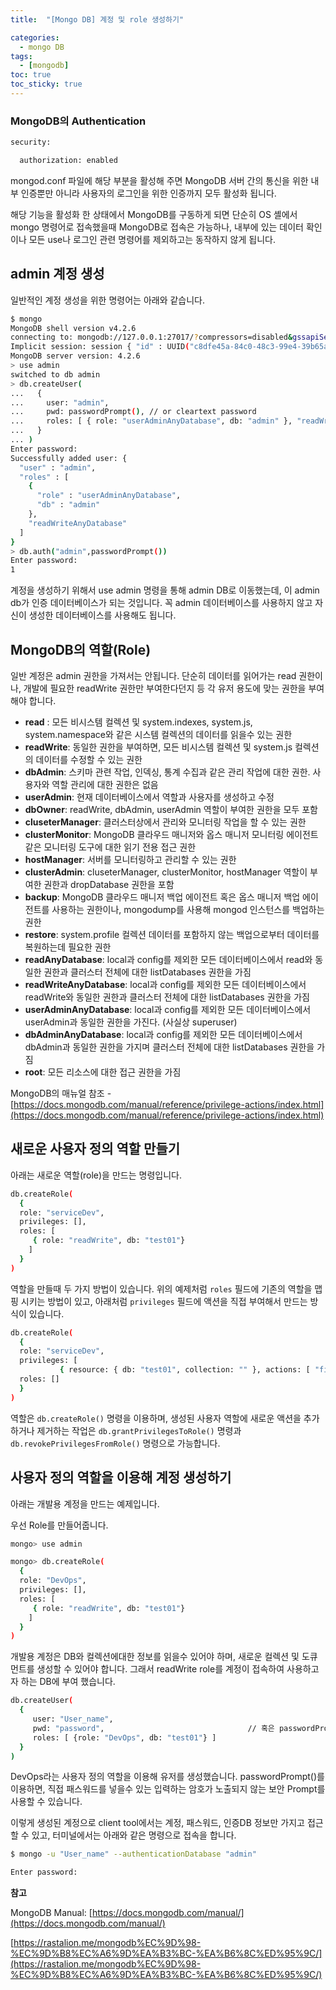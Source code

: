 ```yaml
---
title:  "[Mongo DB] 계정 및 role 생성하기"

categories:
  - mongo DB
tags:
  - [mongodb]
toc: true
toc_sticky: true
---
```


### MongoDB의 Authentication

```bash
security:

  authorization: enabled
```

mongod.conf 파일에 해당 부분을 활성해 주면 MongoDB 서버 간의 통신을 위한 내부 인증뿐만 아니라 사용자의 로그인을 위한 인증까지 모두 활성화 됩니다.

해당 기능을 활성화 한 상태에서 MongoDB를 구동하게 되면 단순히 OS 셸에서 mongo 명령어로 접속했을때 MongoDB로 접속은 가능하나, 내부에 있는 데이터 확인이나 모든 use나 로그인 관련 명령어를 제외하고는 동작하지 않게 됩니다.

## admin 계정 생성

일반적인 계정 생성을 위한 명령어는 아래와 같습니다.

```bash
$ mongo
MongoDB shell version v4.2.6
connecting to: mongodb://127.0.0.1:27017/?compressors=disabled&gssapiServiceName=mongodb
Implicit session: session { "id" : UUID("c8dfe45a-84c0-48c3-99e4-39b65a85780c") }
MongoDB server version: 4.2.6
> use admin
switched to db admin
> db.createUser(
...   {
...     user: "admin",
...     pwd: passwordPrompt(), // or cleartext password
...     roles: [ { role: "userAdminAnyDatabase", db: "admin" }, "readWriteAnyDatabase" ]
...   }
... )
Enter password:
Successfully added user: {
  "user" : "admin",
  "roles" : [
    {
      "role" : "userAdminAnyDatabase",
      "db" : "admin"
    },
    "readWriteAnyDatabase"
  ]
}
> db.auth("admin",passwordPrompt())
Enter password:
1
```

계정을 생성하기 위해서 use admin 명령을 통해 admin DB로 이동했는데, 이 admin db가 인증 데이터베이스가 되는 것입니다. 꼭 admin 데이터베이스를 사용하지 않고 자신이 생성한 데이터베이스를 사용해도 됩니다.

 

## MongoDB의 역할(Role)

일반 계정은 admin 권한을 가져서는 안됩니다. 단순히 데이터를 읽어가는 read 권한이나, 개발에 필요한 readWrite 권한만 부여한다던지 등 각 유저 용도에 맞는 권한을 부여해야 합니다.

- **read** : 모든 비시스템 컬렉션 및 system.indexes, system.js, system.namespace와 같은 시스템 컬렉션의 데이터를 읽을수 있는 권한
- **readWrite**: 동일한 권한을 부여하면, 모든 비시스템 컬렉션 및 system.js 컬렉션의 데이터를 수정할 수 있는 권한
- **dbAdmin**: 스키마 관련 작업, 인덱싱, 통계 수집과 같은 관리 작업에 대한 권한. 사용자와 역할 관리에 대한 권한은 없음
- **userAdmin**: 현재 데이터베이스에서 역할과 사용자를 생성하고 수정
- **dbOwner**: readWrite, dbAdmin, userAdmin 역할이 부여한 권한을 모두 포함
- **cluseterManager**: 클러스터상에서 관리와 모니터링 작업을 할 수 있는 권한
- **clusterMonitor**: MongoDB 클라우드 매니저와 옵스 매니저 모니터링 에이전트 같은 모니터링 도구에 대한 읽기 전용 접근 권한
- **hostManager**: 서버를 모니터링하고 관리할 수 있는 권한
- **clusterAdmin**: cluseterManager, clusterMonitor, hostManager 역할이 부여한 권한과 dropDatabase 권한을 포함
- **backup**: MongoDB 클라우드 매니저 백업 에이전트 혹은 옵스 매니저 백업 에이전트를 사용하는 권한이나, mongodump를 사용해 mongod 인스턴스를 백업하는 권한
- **restore**: system.profile 컬렉션 데이터를 포함하지 않는 백업으로부터 데이터를 복원하는데 필요한 권한
- **readAnyDatabase**: local과 config를 제외한 모든 데이터베이스에서 read와 동일한 권한과 클러스터 전체에 대한 listDatabases 권한을 가짐
- **readWriteAnyDatabase**: local과 config를 제외한 모든 데이터베이스에서 readWrite와 동일한 권한과 클러스터 전체에 대한 listDatabases 권한을 가짐
- **userAdminAnyDatabase**: local과 config를 제외한 모든 데이터베이스에서 userAdmin과 동일한 권한을 가진다. (사실상 superuser)
- **dbAdminAnyDatabase**: local과 config를 제외한 모든 데이터베이스에서 dbAdmin과 동일한 권한을 가지며 클러스터 전체에 대한 listDatabases 권한을 가짐
- **root**: 모든 리소스에 대한 접근 권한을 가짐



MongoDB의 매뉴얼 참조 - [https://docs.mongodb.com/manual/reference/privilege-actions/index.html](https://docs.mongodb.com/manual/reference/privilege-actions/index.html)



 

## 새로운 사용자 정의 역할 만들기

아래는 새로운 역할(role)을 만드는 명령입니다.

```bash
db.createRole(
  {
  role: "serviceDev",
  privileges: [],
  roles: [
     { role: "readWrite", db: "test01"}
    ]
  }
)
```

역할을 만들때 두 가지 방법이 있습니다. 위의 예제처럼 `roles` 필드에 기존의 역할을 맵핑 시키는 방법이 있고, 아래처럼 `privileges` 필드에 액션을 직접 부여해서 만드는 방식이 있습니다.

```bash
db.createRole(
  {
  role: "serviceDev",
  privileges: [
           { resource: { db: "test01", collection: "" }, actions: [ "find", "update", "insert", "remove" ]},
  roles: []
  }
)
```



역할은 `db.createRole()` 명령을 이용하며, 생성된 사용자 역할에 새로운 액션을 추가하거나 제거하는 작업은 `db.grantPrivilegesToRole()` 명령과 `db.revokePrivilegesFromRole()` 명령으로 가능합니다.

 

## 사용자 정의 역할을 이용해 계정 생성하기

아래는 개발용 계정을 만드는 예제입니다.

우선 Role를 만들어줍니다.

```bash
mongo> use admin

mongo> db.createRole(
  {
  role: "DevOps",
  privileges: [],
  roles: [
     { role: "readWrite", db: "test01"}
    ]
  }
)
```



개발용 계정은 DB와 컬렉션에대한 정보를 읽을수 있어야 하며, 새로운 컬렉션 및 도큐먼트를 생성할 수 있어야 합니다. 그래서 readWrite role를 계정이 접속하여 사용하고자 하는 DB에 부여 했습니다.

```bash
db.createUser(
  {
     user: "User_name",
     pwd: "password",                                // 혹은 passwordPrompt()
     roles: [ {role: "DevOps", db: "test01"} ]
  }
)
```





DevOps라는 사용자 정의 역할을 이용해 유저를 생성했습니다. passwordPrompt()를 이용하면, 직접 패스워드를 넣을수 있는 입력하는 암호가 노출되지 않는 보안 Prompt를 사용할 수 있습니다.

이렇게 생성된 계정으로 client tool에서는 계정, 패스워드, 인증DB 정보만 가지고 접근할 수 있고, 터미널에서는 아래와 같은 명령으로 접속을 합니다.

```bash
$ mongo -u "User_name" --authenticationDatabase "admin"

Enter password:
```

 

**참고**

MongoDB Manual: [https://docs.mongodb.com/manual/](https://docs.mongodb.com/manual/)

[https://rastalion.me/mongodb%EC%9D%98-%EC%9D%B8%EC%A6%9D%EA%B3%BC-%EA%B6%8C%ED%95%9C/](https://rastalion.me/mongodb%EC%9D%98-%EC%9D%B8%EC%A6%9D%EA%B3%BC-%EA%B6%8C%ED%95%9C/)